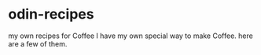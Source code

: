 # odin-recipes
my own recipes for Coffee
I have my own special way to make Coffee. here are a few of them.
